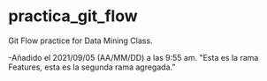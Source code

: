 # practica_git_flow
Git Flow practice for Data Mining Class.


-Añadido el 2021/09/05 (AA/MM/DD) a las 9:55 am.
"Esta es la rama Features, esta es la segunda rama agregada."
